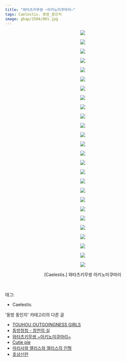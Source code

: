 ```yaml
---
title: "와타츠키무쌍 ~아키노미쿠마리~"
tags: Caelestis. 동방_동인지
image: ghap/2504/001.jpg
---
```

<div class="article">
<p style="text-align: center; clear: none; float: none;"><img src="{{ site.nasurl }}/ghap/2504/001.jpg"/></p>
<p style="text-align: center; clear: none; float: none;"><img src="{{ site.nasurl }}/ghap/2504/002.jpg"/></p>
<p style="text-align: center; clear: none; float: none;"><img src="{{ site.nasurl }}/ghap/2504/003.jpg"/></p>
<p style="text-align: center; clear: none; float: none;"><img src="{{ site.nasurl }}/ghap/2504/004.jpg"/></p>
<p style="text-align: center; clear: none; float: none;"><img src="{{ site.nasurl }}/ghap/2504/005.jpg"/></p>
<p style="text-align: center; clear: none; float: none;"><img src="{{ site.nasurl }}/ghap/2504/006.jpg"/></p>
<p style="text-align: center; clear: none; float: none;"><img src="{{ site.nasurl }}/ghap/2504/007.jpg"/></p>
<p style="text-align: center; clear: none; float: none;"><img src="{{ site.nasurl }}/ghap/2504/008.jpg"/></p>
<p style="text-align: center; clear: none; float: none;"><img src="{{ site.nasurl }}/ghap/2504/009.jpg"/></p>
<p style="text-align: center; clear: none; float: none;"><img src="{{ site.nasurl }}/ghap/2504/010.jpg"/></p>
<p style="text-align: center; clear: none; float: none;"><img src="{{ site.nasurl }}/ghap/2504/011.jpg"/></p>
<p style="text-align: center; clear: none; float: none;"><img src="{{ site.nasurl }}/ghap/2504/012.jpg"/></p>
<p style="text-align: center; clear: none; float: none;"><img src="{{ site.nasurl }}/ghap/2504/013.jpg"/></p>
<p style="text-align: center; clear: none; float: none;"><img src="{{ site.nasurl }}/ghap/2504/014.jpg"/></p>
<p style="text-align: center; clear: none; float: none;"><img src="{{ site.nasurl }}/ghap/2504/015.jpg"/></p>
<p style="text-align: center; clear: none; float: none;"><img src="{{ site.nasurl }}/ghap/2504/016.jpg"/></p>
<p style="text-align: center; clear: none; float: none;"><img src="{{ site.nasurl }}/ghap/2504/017.jpg"/></p>
<p style="text-align: center; clear: none; float: none;"><img src="{{ site.nasurl }}/ghap/2504/018.jpg"/></p>
<p style="text-align: center; clear: none; float: none;"><img src="{{ site.nasurl }}/ghap/2504/019.jpg"/></p>
<p style="text-align: center; clear: none; float: none;"><img src="{{ site.nasurl }}/ghap/2504/020.jpg"/></p>
<p style="text-align: center; clear: none; float: none;"><img src="{{ site.nasurl }}/ghap/2504/021.jpg"/></p>
<p style="text-align: center; clear: none; float: none;"><img src="{{ site.nasurl }}/ghap/2504/022.jpg"/></p>
<p style="text-align: center; clear: none; float: none;"><img src="{{ site.nasurl }}/ghap/2504/023.jpg"/></p>
<p style="text-align: center; clear: none; float: none;"><img src="{{ site.nasurl }}/ghap/2504/024.jpg"/></p>
<p style="text-align: center; clear: none; float: none;"><img src="{{ site.nasurl }}/ghap/2504/025.jpg"/></p>
<p style="text-align: center; clear: none; float: none;"><img src="{{ site.nasurl }}/ghap/2504/026.jpg"/></p>
<p style="text-align: center; clear: none; float: none;">[Caelestis.] 와타츠키무쌍 아키노미쿠마리</p>
<p><br/></p>
</div><div class="tagTrail">
<p>태그: </p>
<ul>
<li>Caelestis.</li>
</ul>
</div><div class="another">
<p>'동방 동인지' 카테고리의 다른 글</p>
<ul>
<li><a href="/2016-10-09-ghap_2506">TOUHOU OUTGOINGNESS GIRLS</a></li>
<li><a href="/2016-10-08-ghap_2505">동방청첩 - 창천의 실</a></li>
<li><a href="/2016-10-08-ghap_2504">와타츠키무쌍 ~아키노미쿠마리~</a></li>
<li><a href="/2016-10-08-ghap_2503">Cutie pie</a></li>
<li><a href="/2016-10-08-ghap_2501">마리사와 앨리스와 앨리스의 인형</a></li>
<li><a href="/2016-10-08-ghap_2500">호상신란</a></li>
</ul>
</div><div class="cb_module cb_fluid">
<div class="cb_wrt cb_profile">
</div><!-- commentList close -->
</div>